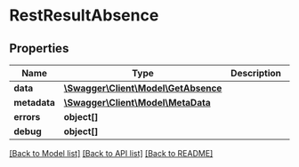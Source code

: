 # RestResultAbsence

## Properties

 Name         | Type                                                  | Description | Notes      
--------------|-------------------------------------------------------|-------------|------------
 **data**     | [**\Swagger\Client\Model\GetAbsence**](GetAbsence.md) |             | [optional] 
 **metadata** | [**\Swagger\Client\Model\MetaData**](MetaData.md)     |             | [optional] 
 **errors**   | **object[]**                                          |             | [optional] 
 **debug**    | **object[]**                                          |             | [optional] 

[[Back to Model list]](../../README.md#documentation-for-models) [[Back to API list]](../../README.md#documentation-for-api-endpoints) [[Back to README]](../../README.md)


